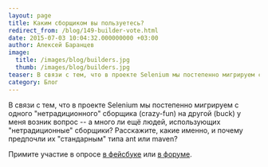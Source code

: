 ```yaml
---
layout: page
title: Каким сборщиком вы пользуетесь?
redirect_from: /blog/149-builder-vote.html
date: 2015-07-03 10:04:32.000000000 +03:00
author: Алексей Баранцев
image:
  title: /images/blog/builders.jpg
  thumb: /images/blog/builders.jpg
teaser: В связи с тем, что в проекте Selenium мы постепенно мигрируем с одного "нетрадиционного" сборщика (crazy-fun) на другой (buck) у меня возник вопрос -- а много ли ещё людей, использующих "нетрадиционные" сборщики? Расскажите, какие именно, и почему предпочли их "стандарным" типа ant или maven?
category: Блог
---
```

В связи с тем, что в проекте Selenium мы постепенно мигрируем с одного "нетрадиционного" сборщика (crazy-fun) на другой (buck) у меня возник вопрос -- а много ли ещё людей, использующих "нетрадиционные" сборщики? Расскажите, какие именно, и почему предпочли их "стандарным" типа ant или maven?

Примите участие в опросе [в фейсбуке](https://www.facebook.com/groups/selenium.ru/permalink/562468573891071/) или [в форуме](http://software-testing.ru/forum/index.php?/topic/31186-java-kakim-sborschikom-vy-polzuetes/).
